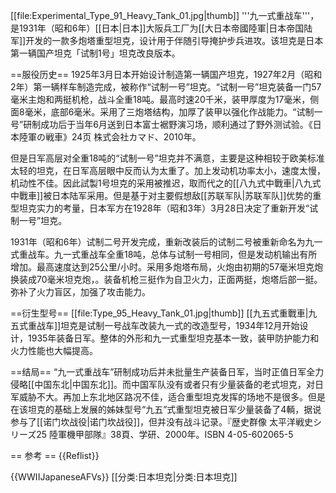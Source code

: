 [[file:Experimental_Type_91_Heavy_Tank_01.jpg|thumb]]
'''九一式重战车'''，是1931年（昭和6年）[[日本|日本]]大阪兵工厂为[[大日本帝國陸軍|日本帝国陆军]]开发的一款多炮塔重型坦克，设计用于伴随引导掩护步兵进攻。该坦克是日本第一辆国产坦克「试制1号」坦克改良版本。

==服役历史==
1925年3月日本开始设计制造第一辆国产坦克，1927年2月（昭和2年）第一辆样车制造完成，被称作“试制一号”坦克。“试制一号”坦克装备一门57毫米主炮和两挺机枪，战斗全重18吨。最高时速20千米，装甲厚度为17毫米，侧面8毫米，底部6毫米。采用了三炮塔结构，加厚了装甲以强化作战能力。“试制一号”研制成功后于当年6月送到日本富士裾野演习场，顺利通过了野外测试验。<ref>《日本陸軍の戦車》24页  株式会社カマド、2010年。</ref>

但是日军高层对全重18吨的“试制一号”坦克并不满意，主要是这种相较于欧美标准太轻的坦克，在日军高层眼中反而认为太重了。加上发动机功率太小，速度太慢，机动性不佳。因此試製1号坦克的采用被推迟，取而代之的[[八九式中戰車|八九式中戰車]]被日本陆军采用。但是基于对主要假想敌[[苏联军队|苏联军队]]优势的重型坦克实力的考量，日本军方在1928年（昭和3年）3月28日决定了重新开发“试制一号”坦克。

1931年（昭和6年）试制二号开发完成，重新改装后的试制二号被重新命名为九一式重战车。九一式重战车全重18吨，总体与试制一号相同，但是发动机输出有所增加。最高速度达到25公里/小时。采用多炮塔布局，火炮由初期的57毫米坦克炮换装成70毫米坦克炮，。装备机枪三挺作为自卫火力，正面两挺，炮塔后部一挺。弥补了火力盲区，加强了攻击能力。

==衍生型号==
[[file:Type_95_Heavy_Tank_01.jpg|thumb]]
[[九五式重戰車|九五式重战车]]坦克是试制一号战车改装九一式的改造型号，1934年12月开始设计，1935年装备日军。整体的外形和九一式重型坦克基本一致，装甲防护能力和火力性能也大幅提高。

==结局==
“九一式重战车”研制成功后并未批量生产装备日军，当时正值日军全力侵略[[中国东北|中国东北]]。而中国军队没有或者只有少量装备的老式坦克，对日军威胁不大。再加上东北地区路况不佳，适合重型坦克发挥的场地不是很多。但是在该坦克的基础上发展的姊妹型号“九五”式重型坦克被日军少量装备了4輌，据说参与了[[诺门坎战役|诺门坎战役]]，但并没有战斗记录。<ref>『歴史群像 太平洋戦史シリーズ25 陸軍機甲部隊』38頁、学研、2000年。ISBN 4-05-602065-5</ref>

== 参考 ==
{{Reflist}}

{{WWIIJapaneseAFVs}}
[[分类:日本坦克|分类:日本坦克]]
